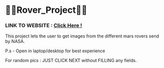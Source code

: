 # 👨‍🚀Rover_Project👨‍🚀

### LINK TO WEBSITE : <a href="https://conqryash007.github.io/Rover_Project/roverIndex.html">Click Here !</a>

This project lets the user to get images from the different mars rovers send by NASA.

P.s - Open in laptop/desktop for best experience

For random pics : JUST CLICK NEXT without FILLING any fields.
